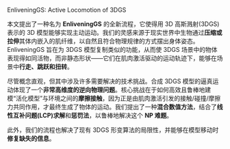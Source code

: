 EnliveningGS: Active Locomotion of 3DGS


本文提出了一种名为 **EnliveningGS** 的全新流程，它使得用 3D 高斯溅射(3DGS)表示的 3D 模型能够实现主动运动。我们的灵感来源于现实世界中生物通过**压缩或拉伸**其体内嵌入的肌纤维，以自然且符合物理规律的方式摆出身体姿态。EnliveningGS 旨在为 3DGS 模型复制类似的功能，从而使 3DGS 场景中的物体表现得如同活物，而非静态形状——它们在肌肉激活驱动的运动轨迹下，能够在场景中**行走、跳跃和扭转**。    

尽管概念直观，但其中涉及许多需要解决的技术挑战。合成 3DGS 模型的逼真运动体现了一个**非常高维度的逆向物理问题**。核心挑战在于如何高效且鲁棒地建模“活化模型”与环境之间的**摩擦接触**，因为正是由肌肉激活引发的接触/碰撞/摩擦力共同作用，才最终生成了物体的运动。我们提出了一种**混合数值方法**，结合了**线性互补问题(LCP)求解**和**惩罚法**，以鲁棒地解决这个 **NP 难题**。   

此外，我们的流程也解决了现有 3DGS 形变算法的局限性，并能够在模型移动时**修复缺失的信息**。   

